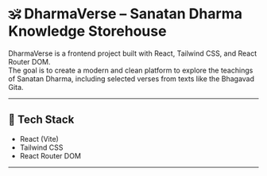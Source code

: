 # 🕉️ DharmaVerse – Sanatan Dharma Knowledge Storehouse

DharmaVerse is a frontend project built with React, Tailwind CSS, and React Router DOM.  
The goal is to create a modern and clean platform to explore the teachings of Sanatan Dharma, including selected verses from texts like the Bhagavad Gita.

---

## 🔧 Tech Stack

- React (Vite)
- Tailwind CSS
- React Router DOM

---



